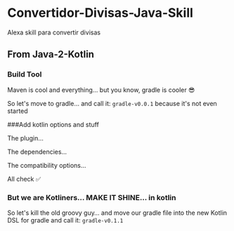 # Convertidor-Divisas-Java-Skill
Alexa skill para convertir divisas

## From Java-2-Kotlin

### Build Tool

Maven is cool and everything… but you know, gradle is cooler :sunglasses:

So let's move to gradle… and call it: `gradle-v0.0.1` because it's not even started

###Add kotlin options and stuff

The plugin…

The dependencies…

The compatibility options…

All check :white_check_mark: 

### But we are Kotliners… MAKE IT SHINE… in kotlin

So let's kill the old groovy guy… and move our gradle file into the new Kotlin DSL for gradle and call it: `gradle-v0.1.1`



